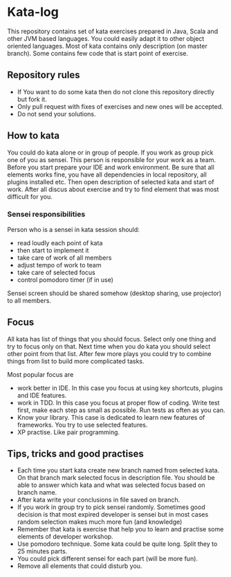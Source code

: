 # Kata-log

This repository contains set of kata exercises prepared in Java, Scala and other JVM based languages. You could 
easily adapt it to other object oriented languages. Most of kata contains only description (on master branch). Some 
contains few code that is start point of exercise. 

## Repository rules

* If You want to do some kata then do not clone this repository directly but fork it.
* Only pull request with fixes of exercises and new ones  will be accepted.
* Do not send your solutions.  

## How to kata

You could do kata alone or in group of people. If you work as group pick one of you as sensei. This person is 
responsible for your work as a team. 
Before you start prepare your IDE and work environment. Be sure that all elements works fine, you have all 
dependencies in local repository, all plugins installed etc.
Then open description of selected kata and start of work. 
After all discus about exercise and try to find element that was most difficult for you.

### Sensei responsibilities 

Person who is a sensei in kata session should:

 * read loudly each point of kata
 * then start to implement it
 * take care of work of all members
 * adjust tempo of work to team
 * take care of selected focus
 * control pomodoro timer (if in use)

Sensei screen should be shared somehow (desktop sharing, use projector) to all members. 

## Focus

All kata has list of things that you should focus. Select only one thing and try to focus only on that. Next time 
when you  do kata you should select other point from that list. After few more plays you could try to combine things 
from list to build more complicated tasks.  

Most popular focus are

 * work better in IDE. In this case you focus at using key shortcuts, plugins and IDE features. 
 * work in TDD. In this case you focus at proper flow of coding. Write test first, make each step as small as 
 possible. Run tests as often as you can. 
 * Know your library. This case is dedicated to learn new features of frameworks. You try to use selected features.
 * XP practise. Like pair programming. 

## Tips, tricks and good practises
 
 * Each time you start kata create new branch named from selected kata. On that branch mark selected 
 focus in description file. You should be able to answer which kata and what was selected focus based on branch name. 
 * After kata write your conclusions in file saved on branch. 
 * If you work in group try to pick sensei randomly. Sometimes good decision is that most expired developer is sensei
  but in most cases random selection makes much more fun (and knowledge)  
 * Remember that kata is exercise that help you to learn and practise some elements of developer workshop. 
 * Use pomodoro technique. Some kata could be quite long. Split they to 25 minutes parts. 
 * You could pick different sensei for each part (will be more fun).
 * Remove all elements that could disturb you.
 